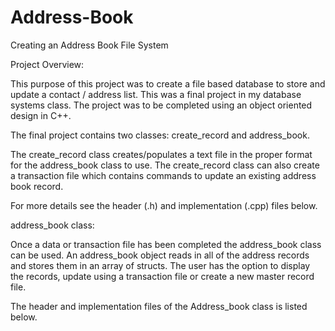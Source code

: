 # Address-Book
Creating an Address Book File System



Project Overview:

​This purpose of this project was to create a file based database to store and update a contact / address list.  This was a final project in my database systems class.   The project was to be completed using an object oriented design in C++.   

The final project contains two classes:  create_record and address_book.

The create_record class creates/populates a text file in the proper format for the address_book class to use.  The create_record class can also create a transaction file which contains commands to update an existing address book record.  

For more details see the header (.h) and  implementation (.cpp) files below.


address_book class:

Once a data or transaction file has been completed the address_book class can be used.   An address_book object reads in all of the address records and stores them in an array of structs.  The user has the option to display the records,  update using a transaction file or create a new master record file.

The header and implementation files of the Address_book class is listed below. 
